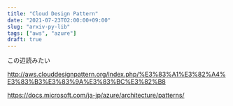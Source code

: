 ```yaml
---
title: "Cloud Design Pattern"
date: "2021-07-23T02:00:00+09:00"
slug: "arxiv-py-lib"
tags: ["aws", "azure"]
draft: true
---
```


この辺読みたい

http://aws.clouddesignpattern.org/index.php/%E3%83%A1%E3%82%A4%E3%83%B3%E3%83%9A%E3%83%BC%E3%82%B8

https://docs.microsoft.com/ja-jp/azure/architecture/patterns/
